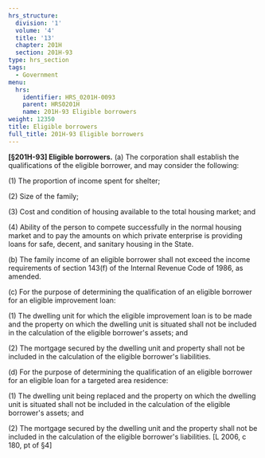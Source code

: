 ```yaml
---
hrs_structure:
  division: '1'
  volume: '4'
  title: '13'
  chapter: 201H
  section: 201H-93
type: hrs_section
tags:
  - Government
menu:
  hrs:
    identifier: HRS_0201H-0093
    parent: HRS0201H
    name: 201H-93 Eligible borrowers
weight: 12350
title: Eligible borrowers
full_title: 201H-93 Eligible borrowers
---
```

**[§201H-93] Eligible borrowers.** (a) The corporation shall establish the qualifications of the eligible borrower, and may consider the following:

(1) The proportion of income spent for shelter;

(2) Size of the family;

(3) Cost and condition of housing available to the total housing market; and

(4) Ability of the person to compete successfully in the normal housing market and to pay the amounts on which private enterprise is providing loans for safe, decent, and sanitary housing in the State.

(b) The family income of an eligible borrower shall not exceed the income requirements of section 143(f) of the Internal Revenue Code of 1986, as amended.

(c) For the purpose of determining the qualification of an eligible borrower for an eligible improvement loan:

(1) The dwelling unit for which the eligible improvement loan is to be made and the property on which the dwelling unit is situated shall not be included in the calculation of the eligible borrower's assets; and

(2) The mortgage secured by the dwelling unit and property shall not be included in the calculation of the eligible borrower's liabilities.

(d) For the purpose of determining the qualification of an eligible borrower for an eligible loan for a targeted area residence:

(1) The dwelling unit being replaced and the property on which the dwelling unit is situated shall not be included in the calculation of the eligible borrower's assets; and

(2) The mortgage secured by the dwelling unit and the property shall not be included in the calculation of the eligible borrower's liabilities. [L 2006, c 180, pt of §4]